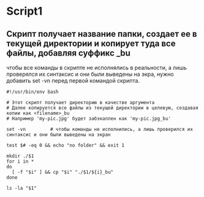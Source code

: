 # Script1

## Скрипт получает название папки, создает ее в текущей директории и копирует туда все файлы, добавляя суффикс _bu

 чтобы все команды в скрипте не исполнялись в реальности, а лишь проверялся их синтаксис и они были выведены на экра, нужно добавить set -vn перед первой командой скрипта.

```
#!/usr/bin/env bash

# Этот скрипт получает директорию в качестве аргумента
# Далее копируется все файлы из текущей директории в целевую, создавая копии как <filename>_bu
# Например 'my-pic.jpg' будет забэкаплен как 'my-pic.jpg_bu'

set -vn         # чтобы команды не исполнились, а лишь проверился их синтаксис и они были выведены на экран

test $# -eq 0 && echo "no folder" && exit 1

mkdir ./$1
for i in *
do
  [ -f "$i" ] && cp "$i" "./$1/${i}_bu"
done

ls -la "$1"
```